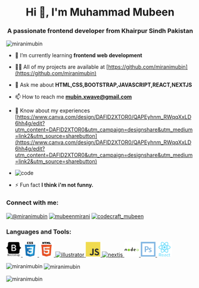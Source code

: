 
<h1 align="center">Hi 👋, I'm Muhammad Mubeen</h1>
<h3 align="center">A passionate frontend developer from Khairpur Sindh Pakistan</h3>

<p align="left"> <img src="https://komarev.com/ghpvc/?username=miranimubin&label=Profile%20views&color=0e75b6&style=flat" alt="miranimubin" /> </p>

- 🌱 I’m currently learning **frontend web development**

- 👨‍💻 All of my projects are available at [https://github.com/miranimubin](https://github.com/miranimubin)

- 💬 Ask me about **HTML,CSS,BOOTSTRAP,JAVASCRIPT,REACT,NEXTJS**

- 📫 How to reach me **mubin.xwave@gmail.com**

- 📄 Know about my experiences [https://www.canva.com/design/DAFlD2XTOR0/QAPEyhnm_RWqqXxLD6hh4g/edit?utm_content=DAFlD2XTOR0&utm_campaign=designshare&utm_medium=link2&utm_source=sharebutton](https://www.canva.com/design/DAFlD2XTOR0/QAPEyhnm_RWqqXxLD6hh4g/edit?utm_content=DAFlD2XTOR0&utm_campaign=designshare&utm_medium=link2&utm_source=sharebutton)

- <img align="right" alt="code" width="500px" src="https://repository-images.githubusercontent.com/462900780/0a10af70-6cbf-46df-9071-0ff586a3b1d6">
- ⚡ Fun fact **I think i'm not funny.**

<h3 align="left">Connect with me:</h3>
<p align="left">
<a href="https://twitter.com/@miranimubin" target="blank"><img align="center" src="https://raw.githubusercontent.com/rahuldkjain/github-profile-readme-generator/master/src/images/icons/Social/twitter.svg" alt="@miranimubin" height="30" width="40" /></a>
<a href="https://linkedin.com/in/mubeenmirani" target="blank"><img align="center" src="https://raw.githubusercontent.com/rahuldkjain/github-profile-readme-generator/master/src/images/icons/Social/linked-in-alt.svg" alt="mubeenmirani" height="30" width="40" /></a>
<a href="https://instagram.com/codecraft_mubeen" target="blank"><img align="center" src="https://raw.githubusercontent.com/rahuldkjain/github-profile-readme-generator/master/src/images/icons/Social/instagram.svg" alt="codecraft_mubeen" height="30" width="40" /></a>
</p>

<h3 align="left">Languages and Tools:</h3>
<p align="left"> <a href="https://getbootstrap.com" target="_blank" rel="noreferrer"> <img src="https://raw.githubusercontent.com/devicons/devicon/master/icons/bootstrap/bootstrap-plain-wordmark.svg" alt="bootstrap" width="40" height="40"/> </a> <a href="https://www.w3schools.com/css/" target="_blank" rel="noreferrer"> <img src="https://raw.githubusercontent.com/devicons/devicon/master/icons/css3/css3-original-wordmark.svg" alt="css3" width="40" height="40"/> </a> <a href="https://www.w3.org/html/" target="_blank" rel="noreferrer"> <img src="https://raw.githubusercontent.com/devicons/devicon/master/icons/html5/html5-original-wordmark.svg" alt="html5" width="40" height="40"/> </a> <a href="https://www.adobe.com/in/products/illustrator.html" target="_blank" rel="noreferrer"> <img src="https://www.vectorlogo.zone/logos/adobe_illustrator/adobe_illustrator-icon.svg" alt="illustrator" width="40" height="40"/> </a> <a href="https://developer.mozilla.org/en-US/docs/Web/JavaScript" target="_blank" rel="noreferrer"> <img src="https://raw.githubusercontent.com/devicons/devicon/master/icons/javascript/javascript-original.svg" alt="javascript" width="40" height="40"/> </a> <a href="https://nextjs.org/" target="_blank" rel="noreferrer"> <img src="https://cdn.worldvectorlogo.com/logos/nextjs-2.svg" alt="nextjs" width="40" height="40"/> </a> <a href="https://nodejs.org" target="_blank" rel="noreferrer"> <img src="https://raw.githubusercontent.com/devicons/devicon/master/icons/nodejs/nodejs-original-wordmark.svg" alt="nodejs" width="40" height="40"/> </a> <a href="https://www.photoshop.com/en" target="_blank" rel="noreferrer"> <img src="https://raw.githubusercontent.com/devicons/devicon/master/icons/photoshop/photoshop-line.svg" alt="photoshop" width="40" height="40"/> </a> <a href="https://reactjs.org/" target="_blank" rel="noreferrer"> <img src="https://raw.githubusercontent.com/devicons/devicon/master/icons/react/react-original-wordmark.svg" alt="react" width="40" height="40"/> </a> </p>

<p><img align="left" src="https://github-readme-stats.vercel.app/api/top-langs?username=miranimubin&show_icons=true&locale=en&layout=compact" alt="miranimubin" /></p>

<p>&nbsp;<img align="center" src="https://github-readme-stats.vercel.app/api?username=miranimubin&show_icons=true&locale=en" alt="miranimubin" /></p>

<p><img align="center" src="https://github-readme-streak-stats.herokuapp.com/?user=miranimubin&" alt="miranimubin" /></p>
